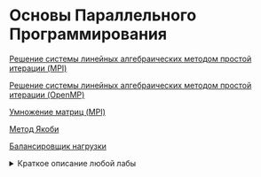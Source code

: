# Основы Параллельного Программирования

[Решение системы линейных алгебраических методом простой итерации (MPI)](lab1_linear_algebra/README.md)

[Решение системы линейных алгебраических методом простой итерации (OpenMP)](lab2_openmp/README.md)

[Умножение матриц (MPI)](lab3_matmult/README.md)

[Метод Якоби](lab4_jacobi/README.md)

[Балансировщик нагрузки](lab5/README.md)

<details>
      <summary>Краткое описание любой лабы</summary>
      <img src="assets/image.png" />
</details>

